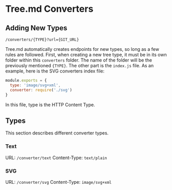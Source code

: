 # Tree.md Converters

## Adding New Types

`/converters/{TYPE}?url={GIT_URL}`

Tree.md automatically creates endpoints for new types, so long as a few rules are followed. First, when creating a new tree type, it must be in its own folder within this `converters` folder. The name of the folder will be the previously mentioned `{TYPE}`. The other part is the `index.js` file. As an example, here is the SVG converters index file:

``` js
module.exports = {
  type: 'image/svg+xml',
  converter: require('./svg')
}
```

In this file, type is the HTTP Content Type.

## Types
This section describes different converter types. 

### Text
URL: `/converter/text`
Content-Type: `text/plain`

### SVG
URL: `/converter/svg`
Content-Type: `image/svg+xml`